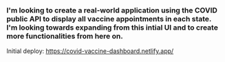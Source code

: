 ### I'm looking to create a real-world application using the COVID public API to display all vaccine appointments in each state. I'm looking towards expanding from this intial UI and to create more functionalities from here on. 


Initial deploy:
https://covid-vaccine-dashboard.netlify.app/
